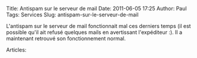 Title: Antispam sur le serveur de mail
Date: 2011-06-05 17:25
Author: Paul
Tags: Services
Slug: antispam-sur-le-serveur-de-mail

L'antispam sur le serveur de mail fonctionnait mal ces derniers temps
(il est possible qu'il ait refusé quelques mails en avertissant
l'expéditeur :). Il a maintenant retrouvé son fonctionnement normal.

Articles: 

